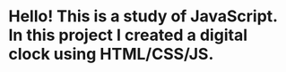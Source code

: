 # Hello! This is a study of JavaScript. In this project I created a digital clock using HTML/CSS/JS. #
